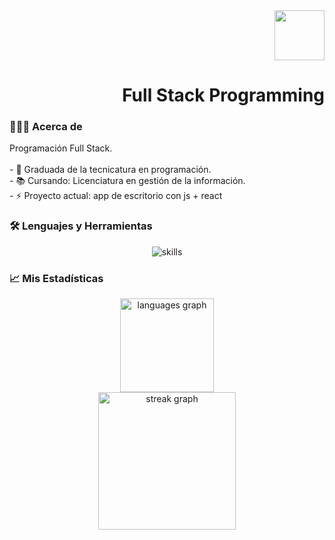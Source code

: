 <div align="right">
  <img height="80" width="80" style="max-height: 80px; max-width: 80px;" src="https://media1.giphy.com/media/v1.Y2lkPTc5MGI3NjExbTBreml3cmxjOXR5MHp0dXloNTQ2YTNvYmNvaTZ0cWI1ZWE4c3FsdiZlcD12MV9pbnRlcm5hbF9naWZfYnlfaWQmY3Q9cw/WFZvB7VIXBgiz3oDXE/giphy.gif"  />
</div>

###

<h1 align="right">Full Stack Programming</h1>

###

<h3 align="left">👩🏻‍💻 Acerca de</h3>

<p align="left">Programación Full Stack.<br><br>- 🔭 Graduada de la tecnicatura en programación.<br>- 📚 Cursando: Licenciatura en gestión de la información.<br>- ⚡ Proyecto actual: app de escritorio con js + react</p>

###

<h3 align="left">🛠 Lenguajes y Herramientas</h3>

<div align="center">
  <img src="https://skillicons.dev/icons?i=azure,cpp,cs,css,docker,figma,git,java,js,linux,mysql,nodejs,npm,php,postgres,py,sass,html,flask,bootstrap,ps,laravel,jest,redis,vscode,visualstudio&titles=true" alt="skills" />
</div>

###

<h3 align="left">📈 Mis Estadísticas</h3>

<div align="center">
  <img src="https://github-readme-stats.vercel.app/api/top-langs?username=karen-ym&locale=es&hide_title=false&layout=compact&card_width=320&langs_count=5&theme=dark&hide_border=false&order=2" height="150" alt="languages graph" /> <br>
  <img src="https://streak-stats.demolab.com?user=karen-ym&locale=es&mode=daily&theme=dark&hide_border=false&border_radius=5&date_format=n/j%5B/Y%5D&order=3" height="220" alt="streak graph"  />
</div>

###
